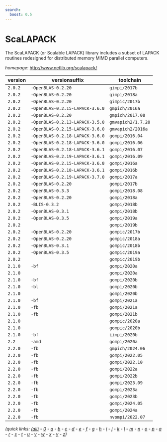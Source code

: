 ```yaml
---
search:
  boost: 0.5
---
```

# ScaLAPACK

The ScaLAPACK (or Scalable LAPACK) library includes a subset of LAPACK routines  redesigned for distributed memory MIMD parallel computers.

*homepage*: <http://www.netlib.org/scalapack/>

version | versionsuffix | toolchain
--------|---------------|----------
``2.0.2`` | ``-OpenBLAS-0.2.20`` | ``gimpi/2017b``
``2.0.2`` | ``-OpenBLAS-0.2.20`` | ``gimpi/2018a``
``2.0.2`` | ``-OpenBLAS-0.2.20`` | ``gimpic/2017b``
``2.0.2`` | ``-OpenBLAS-0.2.15-LAPACK-3.6.0`` | ``gmpich/2016a``
``2.0.2`` | ``-OpenBLAS-0.2.20`` | ``gmpich/2017.08``
``2.0.2`` | ``-OpenBLAS-0.2.13-LAPACK-3.5.0`` | ``gmvapich2/1.7.20``
``2.0.2`` | ``-OpenBLAS-0.2.15-LAPACK-3.6.0`` | ``gmvapich2/2016a``
``2.0.2`` | ``-OpenBLAS-0.2.18-LAPACK-3.6.0`` | ``gompi/2016.04``
``2.0.2`` | ``-OpenBLAS-0.2.18-LAPACK-3.6.0`` | ``gompi/2016.06``
``2.0.2`` | ``-OpenBLAS-0.2.18-LAPACK-3.6.1`` | ``gompi/2016.07``
``2.0.2`` | ``-OpenBLAS-0.2.19-LAPACK-3.6.1`` | ``gompi/2016.09``
``2.0.2`` | ``-OpenBLAS-0.2.15-LAPACK-3.6.0`` | ``gompi/2016a``
``2.0.2`` | ``-OpenBLAS-0.2.18-LAPACK-3.6.1`` | ``gompi/2016b``
``2.0.2`` | ``-OpenBLAS-0.2.19-LAPACK-3.7.0`` | ``gompi/2017a``
``2.0.2`` | ``-OpenBLAS-0.2.20`` | ``gompi/2017b``
``2.0.2`` | ``-OpenBLAS-0.3.3`` | ``gompi/2018.08``
``2.0.2`` | ``-OpenBLAS-0.2.20`` | ``gompi/2018a``
``2.0.2`` | ``-BLIS-0.3.2`` | ``gompi/2018b``
``2.0.2`` | ``-OpenBLAS-0.3.1`` | ``gompi/2018b``
``2.0.2`` | ``-OpenBLAS-0.3.5`` | ``gompi/2019a``
``2.0.2`` |  | ``gompi/2019b``
``2.0.2`` | ``-OpenBLAS-0.2.20`` | ``gompic/2017b``
``2.0.2`` | ``-OpenBLAS-0.2.20`` | ``gompic/2018a``
``2.0.2`` | ``-OpenBLAS-0.3.1`` | ``gompic/2018b``
``2.0.2`` | ``-OpenBLAS-0.3.5`` | ``gompic/2019a``
``2.0.2`` |  | ``gompic/2019b``
``2.1.0`` | ``-bf`` | ``gompi/2020a``
``2.1.0`` |  | ``gompi/2020a``
``2.1.0`` | ``-bf`` | ``gompi/2020b``
``2.1.0`` | ``-bl`` | ``gompi/2020b``
``2.1.0`` |  | ``gompi/2020b``
``2.1.0`` | ``-bf`` | ``gompi/2021a``
``2.1.0`` | ``-fb`` | ``gompi/2021a``
``2.1.0`` | ``-fb`` | ``gompi/2021b``
``2.1.0`` |  | ``gompic/2020a``
``2.1.0`` |  | ``gompic/2020b``
``2.1.0`` | ``-bf`` | ``iimpi/2020b``
``2.2`` | ``-amd`` | ``gompi/2020a``
``2.2.0`` | ``-fb`` | ``gmpich/2024.06``
``2.2.0`` | ``-fb`` | ``gompi/2022.05``
``2.2.0`` | ``-fb`` | ``gompi/2022.10``
``2.2.0`` | ``-fb`` | ``gompi/2022a``
``2.2.0`` | ``-fb`` | ``gompi/2022b``
``2.2.0`` | ``-fb`` | ``gompi/2023.09``
``2.2.0`` | ``-fb`` | ``gompi/2023a``
``2.2.0`` | ``-fb`` | ``gompi/2023b``
``2.2.0`` | ``-fb`` | ``gompi/2024.05``
``2.2.0`` | ``-fb`` | ``gompi/2024a``
``2.2.0`` | ``-fb`` | ``nvompi/2022.07``


*(quick links: [(all)](../index.md) - [0](../0/index.md) - [a](../a/index.md) - [b](../b/index.md) - [c](../c/index.md) - [d](../d/index.md) - [e](../e/index.md) - [f](../f/index.md) - [g](../g/index.md) - [h](../h/index.md) - [i](../i/index.md) - [j](../j/index.md) - [k](../k/index.md) - [l](../l/index.md) - [m](../m/index.md) - [n](../n/index.md) - [o](../o/index.md) - [p](../p/index.md) - [q](../q/index.md) - [r](../r/index.md) - [s](../s/index.md) - [t](../t/index.md) - [u](../u/index.md) - [v](../v/index.md) - [w](../w/index.md) - [x](../x/index.md) - [y](../y/index.md) - [z](../z/index.md))*

